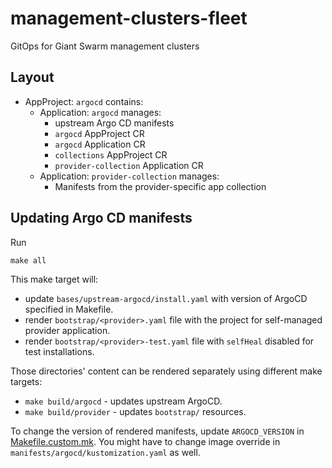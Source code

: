 # management-clusters-fleet

GitOps for Giant Swarm management clusters

## Layout

- AppProject: `argocd` contains:
  - Application: `argocd` manages:
    -  upstream Argo CD manifests
    - `argocd` AppProject CR
    - `argocd` Application CR
    - `collections` AppProject CR
    - `provider-collection` Application CR
  - Application: `provider-collection` manages:
    - Manifests from the provider-specific app collection

## Updating Argo CD manifests

Run

```
make all
```

This make target will:
  - update `bases/upstream-argocd/install.yaml` with version of ArgoCD specified in Makefile.
  - render `bootstrap/<provider>.yaml` file with the project for self-managed provider application.
  - render `bootstrap/<provider>-test.yaml` file with `selfHeal` disabled for test installations.

Those directories' content can be rendered separately using different make targets:
  - `make build/argocd` - updates upstream ArgoCD.
  - `make build/provider` - updates `bootstrap/` resources.

To change the version of rendered manifests, update `ARGOCD_VERSION` in [Makefile.custom.mk](Makefile.custom.mk).
You might have to change image override in `manifests/argocd/kustomization.yaml` as well.
